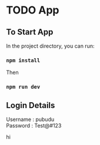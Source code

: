 # TODO App

## To Start App

In the project directory, you can run:

### `npm install`

Then

### `npm run dev`

## Login Details

Username : pubudu
<br />
Password : Test@#123


hi
